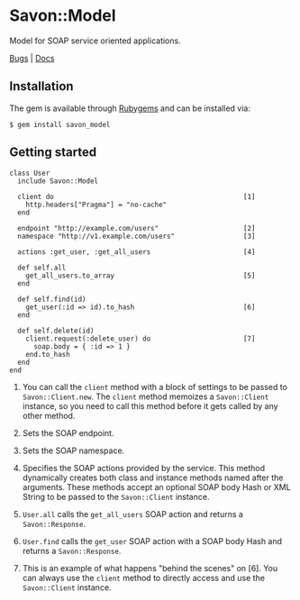 Savon::Model
============

Model for SOAP service oriented applications.

[Bugs](http://github.com/rubiii/savon_model/issues) | [Docs](http://rubydoc.info/gems/savon_model/frames)

Installation
------------

The gem is available through [Rubygems](http://rubygems.org/gems/savon_model) and can be installed via:

    $ gem install savon_model

Getting started
---------------

    class User
      include Savon::Model

      client do                                               [1]
        http.headers["Pragma"] = "no-cache"
      end

      endpoint "http://example.com/users"                     [2]
      namespace "http://v1.example.com/users"                 [3]

      actions :get_user, :get_all_users                       [4]

      def self.all
        get_all_users.to_array                                [5]
      end

      def self.find(id)
        get_user(:id => id).to_hash                           [6]
      end

      def self.delete(id)
        client.request(:delete_user) do                       [7]
          soap.body = { :id => 1 }
        end.to_hash
      end
    end

1. You can call the `client` method with a block of settings to be passed to `Savon::Client.new`.
   The `client` method memoizes a `Savon::Client` instance, so you need to call this method before
   it gets called by any other method.

2. Sets the SOAP endpoint.

3. Sets the SOAP namespace.

4. Specifies the SOAP actions provided by the service. This method dynamically creates both class
   and instance methods named after the arguments. These methods accept an optional SOAP body Hash
   or XML String to be passed to the `Savon::Client` instance.

5. `User.all` calls the `get_all_users` SOAP action and returns a `Savon::Response`.

6. `User.find` calls the `get_user` SOAP action with a SOAP body Hash and returns a `Savon::Response`.

7. This is an example of what happens "behind the scenes" on [6]. You can always use the `client`
   method to directly access and use the `Savon::Client` instance.
